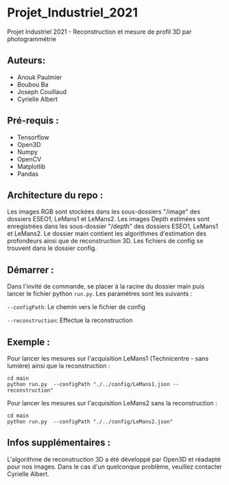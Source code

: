 # Projet_Industriel_2021
Projet Industriel 2021 - Reconstruction et mesure de profil 3D par photogrammétrie

## Auteurs: 
 - Anouk Paulmier 
 - Boubou Ba
 - Joseph Couillaud
 - Cyrielle Albert

## Pré-requis :
 - Tensorflow
 - Open3D
 - Numpy 
 - OpenCV
 - Matplotlib
 - Pandas
  
## Architecture du repo :
Les images RGB sont stockées dans les sous-dossiers "/image" des dossiers ESEO1, LeMans1 et LeMans2. 
Les images Depth estimées sont enregistrées dans les sous-dossier "/depth" des dossiers ESEO1, LeMans1 et LeMans2. 
Le dossier main contient les algorithmes d'estimation des profondeurs ainsi que de reconstruction 3D. 
Les fichiers de config se trouvent dans le dossier config. 

## Démarrer :
Dans l'invité de commande, se placer à la racine du dossier main puis lancer le fichier python ```run.py```. 
Les paramètres sont les suivants :

```--configPath```: Le chemin vers le fichier de config

```--reconstruction```: Effectue la reconstruction


## Exemple :
Pour lancer les mesures sur l'acquisition LeMans1 (Technicentre - sans lumière) ainsi que la reconstruction : 
```
cd main 
python run.py  --configPath "./../config/LeMans1.json --reconstruction"

```

Pour lancer les mesures sur l'acquisition LeMans2 sans la reconstruction :
```
cd main 
python run.py  --configPath "./../config/LeMans2.json"

```

## Infos supplémentaires :
L'algorithme de reconstruction 3D a été développé par Open3D et réadapté pour nos images.
Dans le cas d'un quelconque problème, veuillez contacter Cyrielle Albert.